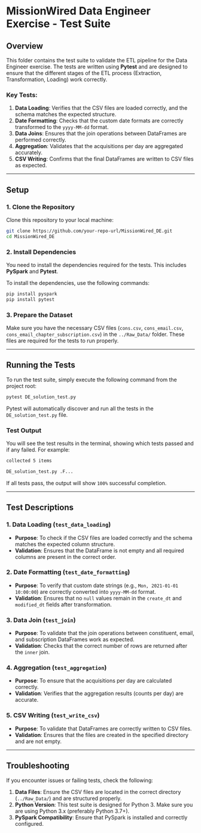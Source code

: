 # **MissionWired Data Engineer Exercise - Test Suite**

## **Overview**

This folder contains the test suite to validate the ETL pipeline for the Data Engineer exercise. The tests are written using **Pytest** and are designed to ensure that the different stages of the ETL process (Extraction, Transformation, Loading) work correctly.

### **Key Tests:**
1. **Data Loading**: Verifies that the CSV files are loaded correctly, and the schema matches the expected structure.
2. **Date Formatting**: Checks that the custom date formats are correctly transformed to the `yyyy-MM-dd` format.
3. **Data Joins**: Ensures that the join operations between DataFrames are performed correctly.
4. **Aggregation**: Validates that the acquisitions per day are aggregated accurately.
5. **CSV Writing**: Confirms that the final DataFrames are written to CSV files as expected.

---

## **Setup**

### **1. Clone the Repository**
Clone this repository to your local machine:

```bash
git clone https://github.com/your-repo-url/MissionWired_DE.git
cd MissionWired_DE
```

### **2. Install Dependencies**

You need to install the dependencies required for the tests. This includes **PySpark** and **Pytest**.

To install the dependencies, use the following commands:

```bash
pip install pyspark
pip install pytest
```

### **3. Prepare the Dataset**

Make sure you have the necessary CSV files (`cons.csv`, `cons_email.csv`, `cons_email_chapter_subscription.csv`) in the `../Raw_Data/` folder. These files are required for the tests to run properly.

---

## **Running the Tests**

To run the test suite, simply execute the following command from the project root:

```bash
pytest DE_solution_test.py
```

Pytest will automatically discover and run all the tests in the `DE_solution_test.py` file.

### **Test Output**

You will see the test results in the terminal, showing which tests passed and if any failed. For example:

```bash
collected 5 items

DE_solution_test.py .F...                                                                                                               [100%]
```

If all tests pass, the output will show `100%` successful completion.

---

## **Test Descriptions**

### **1. Data Loading (`test_data_loading`)**
- **Purpose**: To check if the CSV files are loaded correctly and the schema matches the expected column structure.
- **Validation**: Ensures that the DataFrame is not empty and all required columns are present in the correct order.

### **2. Date Formatting (`test_date_formatting`)**
- **Purpose**: To verify that custom date strings (e.g., `Mon, 2021-01-01 10:00:00`) are correctly converted into `yyyy-MM-dd` format.
- **Validation**: Ensures that no `null` values remain in the `create_dt` and `modified_dt` fields after transformation.

### **3. Data Join (`test_join`)**
- **Purpose**: To validate that the join operations between constituent, email, and subscription DataFrames work as expected.
- **Validation**: Checks that the correct number of rows are returned after the `inner` join.

### **4. Aggregation (`test_aggregation`)**
- **Purpose**: To ensure that the acquisitions per day are calculated correctly.
- **Validation**: Verifies that the aggregation results (counts per day) are accurate.

### **5. CSV Writing (`test_write_csv`)**
- **Purpose**: To validate that DataFrames are correctly written to CSV files.
- **Validation**: Ensures that the files are created in the specified directory and are not empty.

---

## **Troubleshooting**

If you encounter issues or failing tests, check the following:
1. **Data Files**: Ensure the CSV files are located in the correct directory (`../Raw_Data/`) and are structured properly.
2. **Python Version**: This test suite is designed for Python 3. Make sure you are using Python 3.x (preferably Python 3.7+).
3. **PySpark Compatibility**: Ensure that PySpark is installed and correctly configured.
